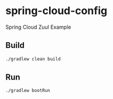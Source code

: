 # spring-cloud-config

Spring Cloud Zuul Example 

## Build

```sh
./gradlew clean build 
```

## Run 

```sh
./gradlew bootRun 
```
